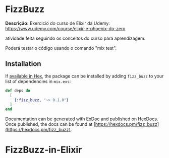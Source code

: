 # FizzBuzz

**Descrição:**
Exercicio do curso de Elixir da Udemy: https://www.udemy.com/course/elixir-e-phoenix-do-zero

atividade feita seguindo os conceitos do curso para aprendizagem.

Poderá testar o código usando o comando "mix test".

## Installation

If [available in Hex](https://hex.pm/docs/publish), the package can be installed
by adding `fizz_buzz` to your list of dependencies in `mix.exs`:

```elixir
def deps do
  [
    {:fizz_buzz, "~> 0.1.0"}
  ]
end
```

Documentation can be generated with [ExDoc](https://github.com/elixir-lang/ex_doc)
and published on [HexDocs](https://hexdocs.pm). Once published, the docs can
be found at [https://hexdocs.pm/fizz_buzz](https://hexdocs.pm/fizz_buzz).
# FizzBuzz-in-Elixir
